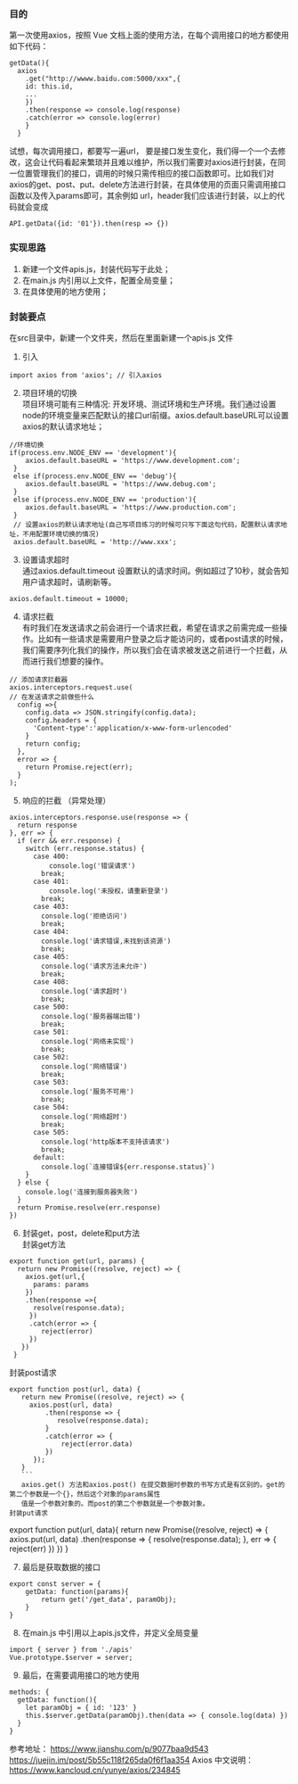 ### 目的  
第一次使用axios，按照 Vue 文档上面的使用方法，在每个调用接口的地方都使用如下代码：  
```
getData(){
  axios
    .get("http://wwww.baidu.com:5000/xxx",{
    id: this.id,
    ...
    })
    .then(response => console.log(response)
    .catch(error => console.log(error)
    }
  }
  ```  
  试想，每次调用接口，都要写一遍url， 要是接口发生变化，我们得一个一个去修改，这会让代码看起来繁琐并且难以维护，所以我们需要对axios进行封装，在同一位置管理我们的接口，调用的时候只需传相应的接口函数即可。比如我们对axios的get、post、put、delete方法进行封装，在具体使用的页面只需调用接口函数以及传入params即可，其余例如 url，header我们应该进行封装，以上的代码就会变成  
  ```
  API.getData({id: '01'}).then(resp => {})
  ```
  ### 实现思路  
  1. 新建一个文件apis.js，封装代码写于此处；  
  2. 在main.js 内引用以上文件，配置全局变量；  
  3. 在具体使用的地方使用；   
  ### 封装要点  
  在src目录中，新建一个文件夹，然后在里面新建一个apis.js 文件  
  1. 引入  
  ```
  import axios from 'axios'; // 引入axios  
  ```
  2. 项目环境的切换  
  项目环境可能有三种情况: 开发环境、测试环境和生产环境。我们通过设置node的环境变量来匹配默认的接口url前缀。axios.default.baseURL可以设置axios的默认请求地址；  
  ```
  //环境切换  
  if(process.env.NODE_ENV == 'development'){
      axios.default.baseURL = 'https://www.development.com';
   }
   else if(process.env.NODE_ENV == 'debug'){
      axios.default.baseURL = 'https://www.debug.com';
   }
   else if(process.env.NODE_ENV == 'production'){
      axios.default.baseURL = 'https://www.production.com';
   }
   // 设置axios的默认请求地址(自己写项目练习的时候可只写下面这句代码，配置默认请求地址，不用配置环境切换的情况)  
   axios.default.baseURL = 'http://www.xxx';
   ```
  3. 设置请求超时  
  通过axios.default.timeout 设置默认的请求时间。例如超过了10秒，就会告知用户请求超时，请刷新等。  
  ```
  axios.default.timeout = 10000; 
  ```
  4.  请求拦截  
  有时我们在发送请求之前会进行一个请求拦截，希望在请求之前需完成一些操作。比如有一些请求是需要用户登录之后才能访问的，或者post请求的时候，我们需要序列化我们的操作，所以我们会在请求被发送之前进行一个拦截，从而进行我们想要的操作。  
  ```
  // 添加请求拦截器
  axios.interceptors.request.use(
  // 在发送请求之前做些什么
    config =>{
      config.data => JSON.stringify(config.data);
      config.headers = {
        'Content-type':'application/x-www-form-urlencoded'
      }
      return config;
    },
    error => {
      return Promise.reject(err);
    }
  );
  ```
  5. 响应的拦截 （异常处理） 
  ```
  axios.interceptors.response.use(response => {
    return response
}, err => {
    if (err && err.response) {
      switch (err.response.status) {
        case 400:
            console.log('错误请求')
          break;
        case 401:
            console.log('未授权，请重新登录')
          break;
        case 403:
          console.log('拒绝访问')
          break;
        case 404:
          console.log('请求错误,未找到该资源')
          break;
        case 405:
          console.log('请求方法未允许')
          break;
        case 408:
          console.log('请求超时')
          break;
        case 500:
          console.log('服务器端出错')
          break;
        case 501:
          console.log('网络未实现')
          break;
        case 502:
          console.log('网络错误')
          break;
        case 503:
          console.log('服务不可用')
          break;
        case 504:
          console.log('网络超时')
          break;
        case 505:
          console.log('http版本不支持该请求')
          break;
        default:
          console.log(`连接错误${err.response.status}`)
      }
    } else {
      console.log('连接到服务器失败')
    }
    return Promise.resolve(err.response)
})  
```
6. 封装get，post，delete和put方法  
封装get方法
```
export function get(url, params) {
  return new Promise((resolve, reject) => {
    axios.get(url,{
      params: params
    })
    .then(response =>{
      resolve(response.data);
     })
     .catch(error => {
        reject(error)
     })
   })
 }
 ```
 封装post请求 
 ```
 export function post(url, data) {
    return new Promise((resolve, reject) => {
      axios.post(url, data)
          .then(response => {
             resolve(response.data);
          }
          .catch(error => {
              reject(error.data)
          })
       });
    }
    ```
    axios.get() 方法和axios.post() 在提交数据时参数的书写方式是有区别的。get的第二个参数是一个{}，然后这个对象的params属性
    值是一个参数对象的。而post的第二个参数就是一个参数对象。  
 封装put请求  
 ```
 export function put(url, data){
    return new Promise((resolve, reject) => {
      axios.put(url, data)
        .then(response => {
            resolve(response.data);
         }, err => {
            reject(err)
         })
     })
   }
   
  7. 最后是获取数据的接口  
  ``` 
  export const server = {
      getData: function(params){
          return get('/get_data', paramObj);
      }
  }
  ```
  8. 在main.js 中引用以上apis.js文件，并定义全局变量  
  ```
  import { server } from './apis'
  Vue.prototype.$server = server;
  ```
  9. 最后，在需要调用接口的地方使用  
  ```
  methods: {
    getData: function(){
      let paramObj = { id: '123' }
      this.$server.getData(paramObj).then(data => { console.log(data) })
    }
  }
  ```
  参考地址： https://www.jianshu.com/p/9077baa9d543  
  https://juejin.im/post/5b55c118f265da0f6f1aa354
  Axios 中文说明： https://www.kancloud.cn/yunye/axios/234845
  
  
  
  
  
  
  

